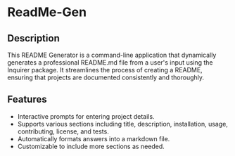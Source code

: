# ReadMe-Gen

## Description
This README Generator is a command-line application that dynamically generates a professional README.md file from a user's input using the Inquirer package. It streamlines the process of creating a README, ensuring that projects are documented consistently and thoroughly.

## Features
- Interactive prompts for entering project details.
- Supports various sections including title, description, installation, usage, contributing, license, and tests.
- Automatically formats answers into a markdown file.
- Customizable to include more sections as needed.